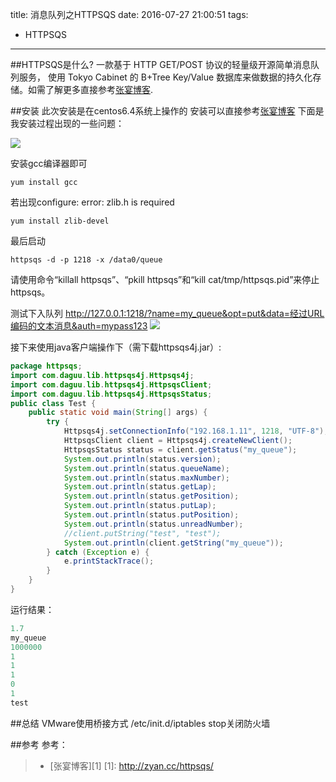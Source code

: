title: 消息队列之HTTPSQS
date: 2016-07-27 21:00:51
tags:
- HTTPSQS
---

##HTTPSQS是什么?
一款基于 HTTP GET/POST 协议的轻量级开源简单消息队列服务，
使用 Tokyo Cabinet 的 B+Tree Key/Value 数据库来做数据的持久化存储。如需了解更多直接参考[张宴博客](http://zyan.cc/httpsqs/).

##安装
此次安装是在centos6.4系统上操作的
安装可以直接参考[张宴博客](http://zyan.cc/httpsqs/)
下面是我安装过程出现的一些问题：

![](http://7xjw47.com1.z0.glb.clouddn.com/13449719.png)


安装gcc编译器即可
```shell
yum install gcc 
```
若出现configure: error: zlib.h is required
```shell
yum install zlib-devel
```

最后启动
```shell
httpsqs -d -p 1218 -x /data0/queue
```
请使用命令“killall httpsqs”、“pkill httpsqs”和“kill cat/tmp/httpsqs.pid”来停止httpsqs。

测试下入队列
http://127.0.0.1:1218/?name=my_queue&opt=put&data=经过URL编码的文本消息&auth=mypass123
![](http://7xjw47.com1.z0.glb.clouddn.com/15645496.png)

接下来使用java客户端操作下（需下载httpsqs4j.jar）:
```java
package httpsqs;
import com.daguu.lib.httpsqs4j.Httpsqs4j;
import com.daguu.lib.httpsqs4j.HttpsqsClient;
import com.daguu.lib.httpsqs4j.HttpsqsStatus;
public class Test {
	public static void main(String[] args) {
		try {
			Httpsqs4j.setConnectionInfo("192.168.1.11", 1218, "UTF-8");
			HttpsqsClient client = Httpsqs4j.createNewClient();
			HttpsqsStatus status = client.getStatus("my_queue");
			System.out.println(status.version);
			System.out.println(status.queueName);
			System.out.println(status.maxNumber);
			System.out.println(status.getLap);
			System.out.println(status.getPosition);
			System.out.println(status.putLap);
			System.out.println(status.putPosition);
			System.out.println(status.unreadNumber);
			//client.putString("test", "test");
			System.out.println(client.getString("my_queue"));
		} catch (Exception e) {
			e.printStackTrace();
		}
	}
}
```
运行结果：
```java
1.7
my_queue
1000000
1
1
1
0
1
test
```

##总结
VMware使用桥接方式
/etc/init.d/iptables stop关闭防火墙


##参考
参考：
> * [张宴博客][1]
[1]: http://zyan.cc/httpsqs/